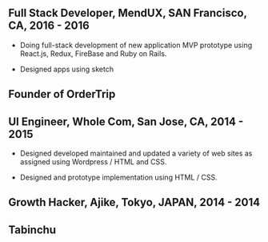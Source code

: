 ## Full Stack Developer, MendUX, SAN Francisco, CA, 2016 - 2016

- Doing full-stack development of new application MVP prototype using React.js, Redux, FireBase and Ruby on Rails.

- Designed apps using sketch

## Founder of OrderTrip

## UI Engineer, Whole Com, San Jose, CA, 2014 - 2015

- Designed developed maintained and updated a variety of web sites as assigned using Wordpress / HTML and CSS.

- Designed and prototype implementation using HTML / CSS.

## Growth Hacker, Ajike, Tokyo, JAPAN, 2014 - 2014

## Tabinchu